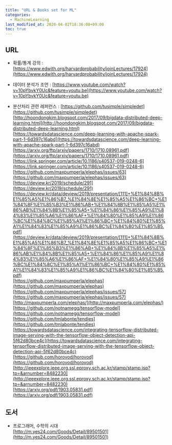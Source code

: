 ```yaml
---
title: "URL & Books set for ML"
categories: 
  - MachineLearning
last_modified_at: 2020-04-02T18:36:00+09:00
toc: true
---
```


URL
---
* 확률/통계 강의 : 
[https://www.edwith.org/harvardprobability/joinLectures/17924](https://www.edwith.org/harvardprobability/joinLectures/17924)<br/>
* 데이터 분석가 조언 : 
[https://www.youtube.com/watch?v=10pYbvkY0Uc&feature=youtu.be](https://www.youtube.com/watch?v=10pYbvkY0Uc&feature=youtu.be)<br/>

* 분산처리 관련 레퍼런스 :
[https://github.com/tusimple/simpledet](https://github.com/tusimple/simpledet)<br/>
[http://hoondongkim.blogspot.com/2017/09/bigdata-distributed-deep-learning.html](http://hoondongkim.blogspot.com/2017/09/bigdata-distributed-deep-learning.html)<br/>
[https://towardsdatascience.com/deep-learning-with-apache-spark-part-1-6d397c16abd](https://towardsdatascience.com/deep-learning-with-apache-spark-part-1-6d397c16abd)<br/>
[https://arxiv.org/ftp/arxiv/papers/1710/1710.08961.pdf](https://arxiv.org/ftp/arxiv/papers/1710/1710.08961.pdf)<br/>
[https://link.springer.com/article/10.1186/s40537-019-0248-6](https://link.springer.com/article/10.1186/s40537-019-0248-6)<br/>
[https://github.com/maxpumperla/elephas/issues/63](https://github.com/maxpumperla/elephas/issues/63)<br/>
[https://deview.kr/2019/schedule/291](https://deview.kr/2019/schedule/291)<br/>
[https://deview.kr/data/deview/2019/presentation/[111]+%E1%84%8B%E1%85%A5%E1%86%B7_%E1%84%8E%E1%85%A5%E1%86%BC+%E1%84%8F%E1%85%B3%E1%86%AB+%E1%84%8B%E1%85%A5%E1%86%AB%E1%84%8B%E1%85%A5+%E1%84%86%E1%85%A9%E1%84%83%E1%85%A6%E1%86%AF+%E1%84%80%E1%85%A9%E1%86%BC%E1%84%8C%E1%85%A1%E1%86%BC+%E1%84%80%E1%85%A1%E1%84%83%E1%85%A9%E1%86%BC%E1%84%80%E1%85%B5.pdf](https://deview.kr/data/deview/2019/presentation/[111]+%E1%84%8B%E1%85%A5%E1%86%B7_%E1%84%8E%E1%85%A5%E1%86%BC+%E1%84%8F%E1%85%B3%E1%86%AB+%E1%84%8B%E1%85%A5%E1%86%AB%E1%84%8B%E1%85%A5+%E1%84%86%E1%85%A9%E1%84%83%E1%85%A6%E1%86%AF+%E1%84%80%E1%85%A9%E1%86%BC%E1%84%8C%E1%85%A1%E1%86%BC+%E1%84%80%E1%85%A1%E1%84%83%E1%85%A9%E1%86%BC%E1%84%80%E1%85%B5.pdf)<br/>
[https://github.com/maxpumperla/elephas](https://github.com/maxpumperla/elephas)<br/>
[https://github.com/maxpumperla/elephas/issues/57](https://github.com/maxpumperla/elephas/issues/57)<br/>
[http://maxpumperla.com/elephas/](http://maxpumperla.com/elephas/)<br/>
[https://github.com/notnamegg/tensorflow-model](https://github.com/notnamegg/tensorflow-model)<br/>
[https://github.com/tmlabonte/tendies](https://github.com/tmlabonte/tendies)<br/>
[https://towardsdatascience.com/integrating-tensorflow-distributed-image-serving-with-the-tensorflow-object-detection-api-5f62d80bce4c](https://towardsdatascience.com/integrating-tensorflow-distributed-image-serving-with-the-tensorflow-object-detection-api-5f62d80bce4c)<br/>
[https://github.com/horovod/horovod](https://github.com/horovod/horovod)<br/>
[http://ieeexplore.ieee.org.ssl.eproxy.sch.ac.kr/stamp/stamp.jsp?tp=&arnumber=8482230](http://ieeexplore.ieee.org.ssl.eproxy.sch.ac.kr/stamp/stamp.jsp?tp=&arnumber=8482230)<br/>
[https://arxiv.org/pdf/1903.05831.pdf](https://arxiv.org/pdf/1903.05831.pdf)<br/>



도서
---
* 프로그래머, 수학의 시대<br/>
[http://m.yes24.com/Goods/Detail/89501501](http://m.yes24.com/Goods/Detail/89501501)<br/>